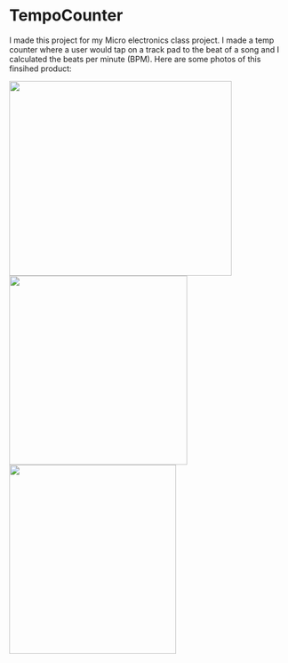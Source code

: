 TempoCounter
============
I made this project for my Micro electronics class project. I made a temp counter where a user would tap on a track pad to the beat of a song and I calculated the beats per minute (BPM). Here are some photos of this finsihed product:

<img src = "https://cloud.githubusercontent.com/assets/5861750/4968968/a342fb42-6851-11e4-87b9-b584d1d62d0f.JPG" height="350" width="400"></img> <br>
<img src = "https://cloud.githubusercontent.com/assets/5861750/4968969/c9eca748-6851-11e4-9e50-d5ba9792e326.jpg" height="340" width="320"></img> <br>
<img src = "https://cloud.githubusercontent.com/assets/5861750/4968970/d17025c6-6851-11e4-8937-9411c52381ca.jpg" height="340" width="300"></img> <br>

